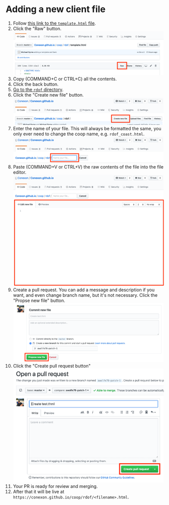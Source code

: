# Adding a new client file

1. Follow [this link to the `template.html` file](template.html).
1. Click the "Raw" button.
   ![Raw button](./images/raw-button.png)
1. Copy (COMMAND+C or CTRL+C) all the contents.
1. Click the back button.
1. [Go to the `rdof` directory](./rdof).
1. Click the "Create new file" button.
   ![Create new file button](./images/create-new-file-button.png)
1. Enter the name of your file. This will always be formatted the same, you only ever need to change the coop name, e.g. `rdof_coast.html`.
   ![Name file](./images/name-file.png)
1. Paste (COMMAND+V or CTRL+V) the raw contents of the file into the file editor.
   ![Edit file](./images/edit-file.png)
1. Create a pull request. You can add a message and description if you want, and even change branch name, but it's not necessary. Click the "Propse new file" button.
   ![Create PR](./images/create-pr.png)
1. Click the "Create pull request button"
   ![Actually create PR](./images/actually-create-pr.png)
1. Your PR is ready for review and merging.
1. After that it will be live at `https://conexon.github.io/coop/rdof/<filename>.html`.
